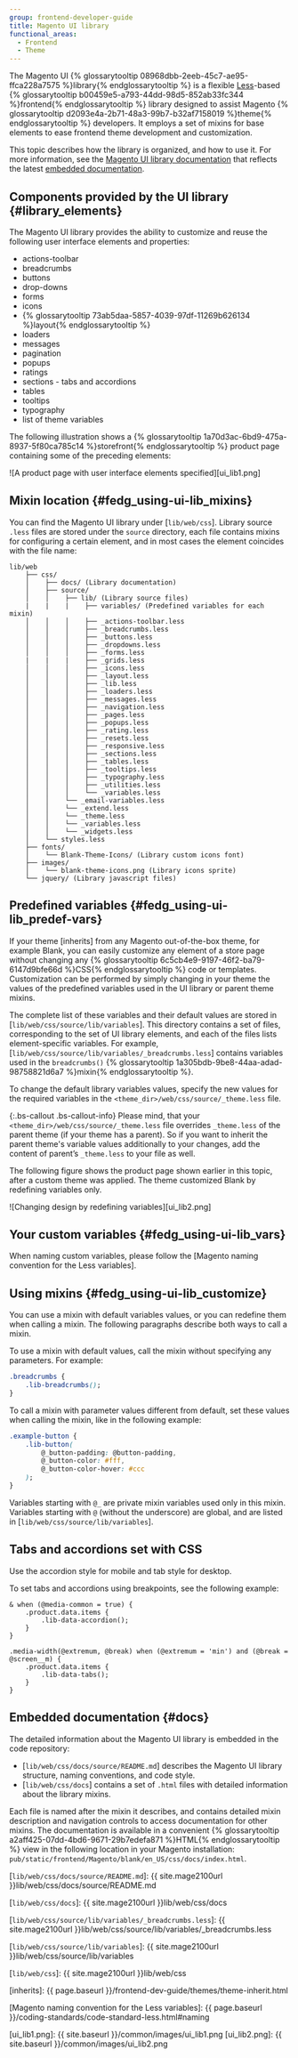```yaml
---
group: frontend-developer-guide
title: Magento UI library
functional_areas:
  - Frontend
  - Theme
---
```


The Magento UI {% glossarytooltip 08968dbb-2eeb-45c7-ae95-ffca228a7575 %}library{% endglossarytooltip %} is a flexible [Less]-based {% glossarytooltip b00459e5-a793-44dd-98d5-852ab33fc344 %}frontend{% endglossarytooltip %} library designed to assist Magento {% glossarytooltip d2093e4a-2b71-48a3-99b7-b32af7158019 %}theme{% endglossarytooltip %} developers.
It employs a set of mixins for base elements to ease frontend theme development and customization.

This topic describes how the library is organized, and how to use it. For more information, see the [Magento UI library documentation] that reflects the latest [embedded documentation].

## Components provided by the UI library {#library_elements}

The Magento UI library provides the ability to customize and reuse the following user interface elements and properties:
*	actions-toolbar
*	breadcrumbs
*	buttons
*	drop-downs
*	forms
*	icons
*	{% glossarytooltip 73ab5daa-5857-4039-97df-11269b626134 %}layout{% endglossarytooltip %}
*	loaders
*	messages
*	pagination
*	popups
*	ratings
*	sections - tabs and accordions
*	tables
*	tooltips
*	typography
*	list of theme variables

The following illustration shows a {% glossarytooltip 1a70d3ac-6bd9-475a-8937-5f80ca785c14 %}storefront{% endglossarytooltip %} product page containing some of the preceding elements:

![A product page with user interface elements specified][ui_lib1.png]

## Mixin location {#fedg_using-ui-lib_mixins}

You can find the Magento UI library under [`lib/web/css`].
Library source `.less` files are stored under the `source` directory, each file contains mixins for configuring a certain element, and in most cases the element coincides with the file name:
```tree
lib/web
    ├── css/
    │    ├── docs/ (Library documentation)
    │    ├── source/
    │    │    ├── lib/ (Library source files)
    |    |    |    ├── variables/ (Predefined variables for each mixin)
    │    │    │    ├── _actions-toolbar.less
    │    │    │    ├── _breadcrumbs.less
    │    │    │    ├── _buttons.less
    │    │    │    ├── _dropdowns.less
    │    │    │    ├── _forms.less
    |    |    |    ├── _grids.less
    │    │    │    ├── _icons.less
    │    │    │    ├── _layout.less
    │    │    │    ├── _lib.less
    │    │    │    ├── _loaders.less
    │    │    │    ├── _messages.less
    │    │    │    ├── _navigation.less
    │    │    │    ├── _pages.less
    │    │    │    ├── _popups.less
    │    │    │    ├── _rating.less
    │    │    │    ├── _resets.less
    │    │    │    ├── _responsive.less
    │    │    │    ├── _sections.less
    │    │    │    ├── _tables.less
    │    │    │    ├── _tooltips.less
    │    │    │    ├── _typography.less
    │    │    │    ├── _utilities.less
    │    │    │    └── _variables.less
    │    │    └── _email-variables.less
    │    │    └── _extend.less
    │    │    └── _theme.less
    │    │    └── _variables.less
    │    │    └── _widgets.less
    │    └── styles.less
    ├── fonts/
    │    └── Blank-Theme-Icons/ (Library custom icons font)
    ├── images/
    │    └── blank-theme-icons.png (Library icons sprite)
    └── jquery/ (Library javascript files)
```

## Predefined variables {#fedg_using-ui-lib_predef-vars}

If your theme [inherits] from any Magento out-of-the-box theme, for example Blank, you can easily customize any element of a store page without changing any {% glossarytooltip 6c5cb4e9-9197-46f2-ba79-6147d9bfe66d %}CSS{% endglossarytooltip %} code or templates.
Customization can be performed by simply changing in your theme the values of the predefined variables used in the UI library or parent theme mixins.

The complete list of these variables and their default values are stored in [`lib/web/css/source/lib/variables`].
This directory contains a set of files, corresponding to the set of UI library elements, and each of the files lists element-specific variables.
For example, [`lib/web/css/source/lib/variables/_breadcrumbs.less`] contains variables used in the `breadcrumbs()` {% glossarytooltip 1a305bdb-9be8-44aa-adad-98758821d6a7 %}mixin{% endglossarytooltip %}.

To change the default library variables values, specify the new values for the required variables in the `<theme_dir>/web/css/source/_theme.less` file.

{:.bs-callout .bs-callout-info}
Please mind, that your `<theme_dir>/web/css/source/_theme.less` file overrides `_theme.less` of the parent theme (if your theme has a parent).
So if you want to inherit the parent theme's variable values additionally to your changes, add the content of parent’s `_theme.less` to your file as well.

The following figure shows the product page shown earlier in this topic, after a custom theme was applied.
The theme customized Blank by redefining variables only.

![Changing design by redefining variables][ui_lib2.png]

## Your custom variables {#fedg_using-ui-lib_vars}

When naming custom variables, please follow the [Magento naming convention for the Less variables].

## Using mixins {#fedg_using-ui-lib_customize}

You can use a mixin with default variables values, or you can redefine them when calling a mixin.
The following paragraphs describe both ways to call a mixin.

To use a mixin with default values, call the mixin without specifying any parameters.
For example:
```css
.breadcrumbs {
    .lib-breadcrumbs();
}
```
To call a mixin with parameter values different from default, set these values when calling the mixin, like in the following example:
```css
.example-button {
    .lib-button(
        @_button-padding: @button-padding,
        @_button-color: #fff,
        @_button-color-hover: #ccc
    );
}
```
Variables starting with `@_` are private mixin variables used only in this mixin.
Variables starting with `@` (without the underscore) are global, and are listed in [`lib/web/css/source/lib/variables`].

## Tabs and accordions set with CSS

Use the accordion style for mobile and tab style for desktop.

To set tabs and accordions using breakpoints, see the following example:
```text
& when (@media-common = true) { 
    .product.data.items {
        .lib-data-accordion();
    }
}

.media-width(@extremum, @break) when (@extremum = 'min') and (@break = @screen__m) { 
    .product.data.items {
        .lib-data-tabs();
    }
}
```

## Embedded documentation {#docs}

The detailed information about the Magento UI library is embedded in the code repository:
* [`lib/web/css/docs/source/README.md`] describes the Magento UI library structure, naming conventions, and code style.
* [`lib/web/css/docs`] contains a set of `.html` files with detailed information about the library mixins.

Each file is named after the mixin it describes, and contains detailed mixin description and navigation controls to access documentation for other mixins.
The documentation is available in a convenient {% glossarytooltip a2aff425-07dd-4bd6-9671-29b7edefa871 %}HTML{% endglossarytooltip %} view in the following location in your Magento installation: `pub/static/frontend/Magento/blank/en_US/css/docs/index.html`.


<!-- Link definitions -->

[`lib/web/css/docs/source/README.md`]: {{ site.mage2100url }}lib/web/css/docs/source/README.md

[`lib/web/css/docs`]: {{ site.mage2100url }}lib/web/css/docs

[`lib/web/css/source/lib/variables/_breadcrumbs.less`]: {{ site.mage2100url }}lib/web/css/source/lib/variables/_breadcrumbs.less

[`lib/web/css/source/lib/variables`]: {{ site.mage2100url }}lib/web/css/source/lib/variables

[`lib/web/css`]: {{ site.mage2100url }}lib/web/css

[embedded documentation]: #docs
[inherits]: {{ page.baseurl }}/frontend-dev-guide/themes/theme-inherit.html

[Less]: http://lesscss.org/

[Magento naming convention for the Less variables]: {{ page.baseurl }}/coding-standards/code-standard-less.html#naming

[Magento UI library documentation]: https://magento-devdocs.github.io/magento2-ui-library/

[ui_lib1.png]: {{ site.baseurl }}/common/images/ui_lib1.png
[ui_lib2.png]: {{ site.baseurl }}/common/images/ui_lib2.png


